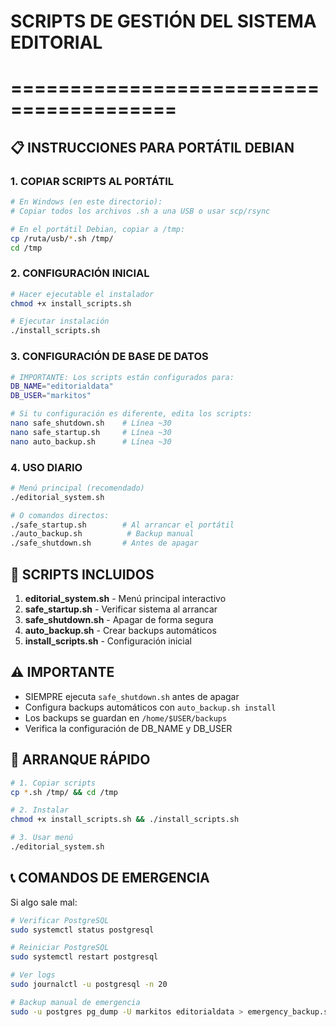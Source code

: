 # SCRIPTS DE GESTIÓN DEL SISTEMA EDITORIAL
# ========================================

## 📋 INSTRUCCIONES PARA PORTÁTIL DEBIAN

### 1. COPIAR SCRIPTS AL PORTÁTIL
```bash
# En Windows (en este directorio):
# Copiar todos los archivos .sh a una USB o usar scp/rsync

# En el portátil Debian, copiar a /tmp:
cp /ruta/usb/*.sh /tmp/
cd /tmp
```

### 2. CONFIGURACIÓN INICIAL
```bash
# Hacer ejecutable el instalador
chmod +x install_scripts.sh

# Ejecutar instalación
./install_scripts.sh
```

### 3. CONFIGURACIÓN DE BASE DE DATOS
```bash
# IMPORTANTE: Los scripts están configurados para:
DB_NAME="editorialdata"
DB_USER="markitos"

# Si tu configuración es diferente, edita los scripts:
nano safe_shutdown.sh    # Línea ~30
nano safe_startup.sh     # Línea ~30  
nano auto_backup.sh      # Línea ~30
```

### 4. USO DIARIO
```bash
# Menú principal (recomendado)
./editorial_system.sh

# O comandos directos:
./safe_startup.sh        # Al arrancar el portátil
./auto_backup.sh          # Backup manual
./safe_shutdown.sh       # Antes de apagar
```

## 🔧 SCRIPTS INCLUIDOS

1. **editorial_system.sh** - Menú principal interactivo
2. **safe_startup.sh** - Verificar sistema al arrancar
3. **safe_shutdown.sh** - Apagar de forma segura
4. **auto_backup.sh** - Crear backups automáticos
5. **install_scripts.sh** - Configuración inicial

## ⚠️ IMPORTANTE

- SIEMPRE ejecuta `safe_shutdown.sh` antes de apagar
- Configura backups automáticos con `auto_backup.sh install`
- Los backups se guardan en `/home/$USER/backups`
- Verifica la configuración de DB_NAME y DB_USER

## 🚀 ARRANQUE RÁPIDO

```bash
# 1. Copiar scripts
cp *.sh /tmp/ && cd /tmp

# 2. Instalar
chmod +x install_scripts.sh && ./install_scripts.sh

# 3. Usar menú
./editorial_system.sh
```

## 📞 COMANDOS DE EMERGENCIA

Si algo sale mal:
```bash
# Verificar PostgreSQL
sudo systemctl status postgresql

# Reiniciar PostgreSQL
sudo systemctl restart postgresql

# Ver logs
sudo journalctl -u postgresql -n 20

# Backup manual de emergencia
sudo -u postgres pg_dump -U markitos editorialdata > emergency_backup.sql
```
